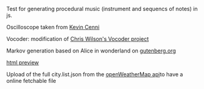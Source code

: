 Test for generating procedural music (instrument and sequencs of notes) in js.

Oscilloscope taken from [Kevin Cenni](http://jsbin.com/kabodeqapuqu/4/edit?html,css,js,output)

Vocoder: modification of [Chris Wilson's Vocoder project](https://github.com/cwilso/Vocoder)

Markov generation based on Alice in wonderland on [gutenberg.org](http://www.gutenberg.org/cache/epub/11/pg11.txt)

[html preview](http://atactionpark.github.io/ProceduralMusic/.)

Upload of the full city.list.json from the [openWeatherMap api](https://openweathermap.org/api)to have a online fetchable file
